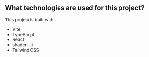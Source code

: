 

## What technologies are used for this project?

This project is built with .

- Vite
- TypeScript
- React
- shadcn-ui
- Tailwind CSS


